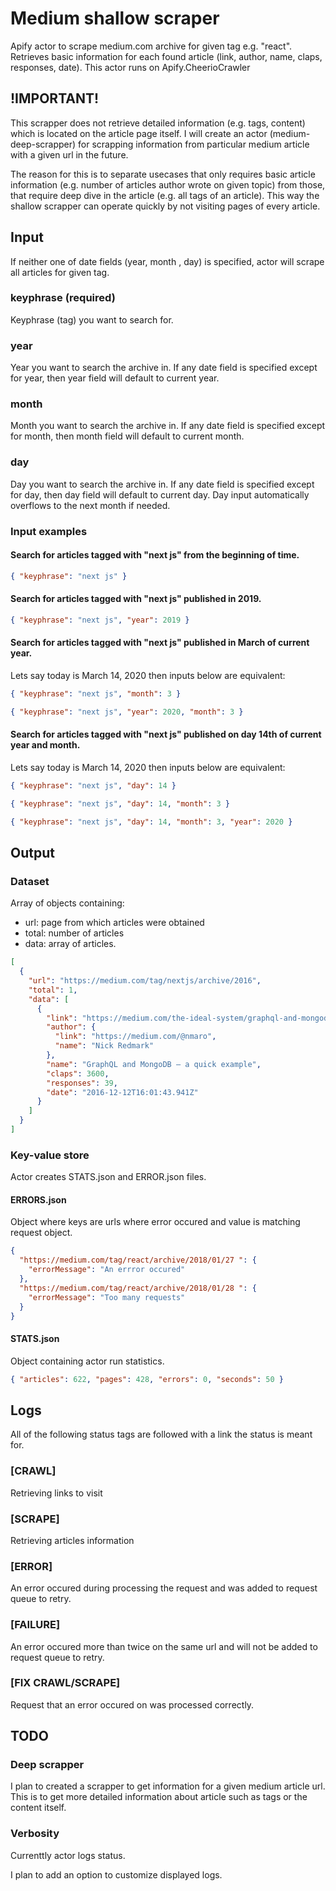 # Medium shallow scraper

Apify actor to scrape medium.com archive for given tag e.g. "react". Retrieves basic information for each found article (link, author, name, claps, responses, date). This actor runs on Apify.CheerioCrawler

## !IMPORTANT!

This scrapper does not retrieve detailed information (e.g. tags, content) which is located on the article page itself. I will create an actor (medium-deep-scrapper) for scrapping information from particular medium article with a given url in the future.

The reason for this is to separate usecases that only requires basic article information (e.g. number of articles author wrote on given topic) from those, that require deep dive in the article (e.g. all tags of an article). This way the shallow scrapper can operate quickly by not visiting pages of every article.

## Input

If neither one of date fields (year, month , day) is specified, actor will scrape all articles for given tag.

### keyphrase (required)

Keyphrase (tag) you want to search for.

### year

Year you want to search the archive in. If any date field is specified except for year, then year field will default to current year.

### month

Month you want to search the archive in. If any date field is specified except for month, then month field will default to current month.

### day

Day you want to search the archive in. If any date field is specified except for day, then day field will default to current day. Day input automatically overflows to the next month if needed.

### Input examples

#### Search for articles tagged with "next js" from the beginning of time.

```json
{ "keyphrase": "next js" }
```

#### Search for articles tagged with "next js" published in 2019.

```json
{ "keyphrase": "next js", "year": 2019 }
```

#### Search for articles tagged with "next js" published in March of current year.

Lets say today is March 14, 2020 then inputs below are equivalent:

```json
{ "keyphrase": "next js", "month": 3 }
```

```json
{ "keyphrase": "next js", "year": 2020, "month": 3 }
```

#### Search for articles tagged with "next js" published on day 14th of current year and month.

Lets say today is March 14, 2020 then inputs below are equivalent:

```json
{ "keyphrase": "next js", "day": 14 }
```

```json
{ "keyphrase": "next js", "day": 14, "month": 3 }
```

```json
{ "keyphrase": "next js", "day": 14, "month": 3, "year": 2020 }
```

## Output

### Dataset

Array of objects containing:

- url: page from which articles were obtained
- total: number of articles
- data: array of articles.

```json
[
  {
    "url": "https://medium.com/tag/nextjs/archive/2016",
    "total": 1,
    "data": [
      {
        "link": "https://medium.com/the-ideal-system/graphql-and-mongodb-a-quick-example-34643e637e49",
        "author": {
          "link": "https://medium.com/@nmaro",
          "name": "Nick Redmark"
        },
        "name": "GraphQL and MongoDB — a quick example",
        "claps": 3600,
        "responses": 39,
        "date": "2016-12-12T16:01:43.941Z"
      }
    ]
  }
]
```

### Key-value store

Actor creates STATS.json and ERROR.json files.

#### ERRORS.json

Object where keys are urls where error occured and value is matching request object.

```json
{
  "https://medium.com/tag/react/archive/2018/01/27 ": {
    "errorMessage": "An errror occured"
  },
  "https://medium.com/tag/react/archive/2018/01/28 ": {
    "errorMessage": "Too many requests"
  }
}
```

#### STATS.json

Object containing actor run statistics.

```json
{ "articles": 622, "pages": 428, "errors": 0, "seconds": 50 }
```

## Logs

All of the following status tags are followed with a link the status is meant for.

### [CRAWL]

Retrieving links to visit

### [SCRAPE]

Retrieving articles information

### [ERROR]

An error occured during processing the request and was added to request queue to retry.

### [FAILURE]

An error occured more than twice on the same url and will not be added to request queue to retry.

### [FIX CRAWL/SCRAPE]

Request that an error occured on was processed correctly.

## TODO

### Deep scrapper

I plan to created a scrapper to get information for a given medium article url. This is to get more detailed information about article such as tags or the content itself.

### Verbosity

Currenttly actor logs status.

I plan to add an option to customize displayed logs.

